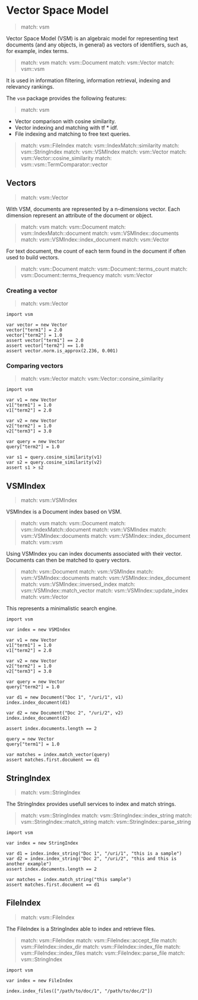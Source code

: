 # Vector Space Model

> match: vsm

Vector Space Model (VSM) is an algebraic model for representing text documents
(and any objects, in general) as vectors of identifiers, such as, for example,
index terms.

> match: vsm
> match: vsm::Document
> match: vsm::Vector
> match: vsm::vsm

It is used in information filtering, information retrieval, indexing and
relevancy rankings.

The `vsm` package provides the following features:

> match: vsm

* Vector comparison with cosine similarity.
* Vector indexing and matching with tf * idf.
* File indexing and matching to free text queries.

> match: vsm::FileIndex
> match: vsm::IndexMatch::similarity
> match: vsm::StringIndex
> match: vsm::VSMIndex
> match: vsm::Vector
> match: vsm::Vector::cosine_similarity
> match: vsm::vsm::TermComparator::vector

## Vectors

> match: vsm::Vector

With VSM, documents are represented by a n-dimensions vector.
Each dimension represent an attribute of the document or object.

> match: vsm
> match: vsm::Document
> match: vsm::IndexMatch::document
> match: vsm::VSMIndex::documents
> match: vsm::VSMIndex::index_document
> match: vsm::Vector

For text document, the count of each term found in the document if often used to
build vectors.

> match: vsm::Document
> match: vsm::Document::terms_count
> match: vsm::Document::terms_frequency
> match: vsm::Vector

### Creating a vector

> match: vsm::Vector

~~~
import vsm

var vector = new Vector
vector["term1"] = 2.0
vector["term2"] = 1.0
assert vector["term1"] == 2.0
assert vector["term2"] == 1.0
assert vector.norm.is_approx(2.236, 0.001)
~~~

### Comparing vectors

> match: vsm::Vector
> match: vsm::Vector::consine_similarity

~~~
import vsm

var v1 = new Vector
v1["term1"] = 1.0
v1["term2"] = 2.0

var v2 = new Vector
v2["term2"] = 1.0
v2["term3"] = 3.0

var query = new Vector
query["term2"] = 1.0

var s1 = query.cosine_similarity(v1)
var s2 = query.cosine_similarity(v2)
assert s1 > s2
~~~

## VSMIndex

> match: vsm::VSMIndex

VSMIndex is a Document index based on VSM.

> match: vsm
> match: vsm::Document
> match: vsm::IndexMatch::document
> match: vsm::VSMIndex
> match: vsm::VSMIndex::documents
> match: vsm::VSMIndex::index_document
> match: vsm::vsm

Using VSMIndex you can index documents associated with their vector.
Documents can then be matched to query vectors.

> match: vsm::Document
> match: vsm::VSMIndex
> match: vsm::VSMIndex::documents
> match: vsm::VSMIndex::index_document
> match: vsm::VSMIndex::inversed_index
> match: vsm::VSMIndex::match_vector
> match: vsm::VSMIndex::update_index
> match: vsm::Vector

This represents a minimalistic search engine.

~~~
import vsm

var index = new VSMIndex

var v1 = new Vector
v1["term1"] = 1.0
v1["term2"] = 2.0

var v2 = new Vector
v2["term2"] = 1.0
v2["term3"] = 3.0

var query = new Vector
query["term2"] = 1.0

var d1 = new Document("Doc 1", "/uri/1", v1)
index.index_document(d1)

var d2 = new Document("Doc 2", "/uri/2", v2)
index.index_document(d2)

assert index.documents.length == 2

query = new Vector
query["term1"] = 1.0

var matches = index.match_vector(query)
assert matches.first.document == d1
~~~

## StringIndex

> match: vsm::StringIndex

The StringIndex provides usefull services to index and match strings.

> match: vsm::StringIndex
> match: vsm::StringIndex::index_string
> match: vsm::StringIndex::match_string
> match: vsm::StringIndex::parse_string

~~~
import vsm

var index = new StringIndex

var d1 = index.index_string("Doc 1", "/uri/1", "this is a sample")
var d2 = index.index_string("Doc 2", "/uri/2", "this and this is another example")
assert index.documents.length == 2

var matches = index.match_string("this sample")
assert matches.first.document == d1
~~~

## FileIndex

> match: vsm::FileIndex

The FileIndex is a StringIndex able to index and retrieve files.

> match: vsm::FileIndex
> match: vsm::FileIndex::accept_file
> match: vsm::FileIndex::index_dir
> match: vsm::FileIndex::index_file
> match: vsm::FileIndex::index_files
> match: vsm::FileIndex::parse_file
> match: vsm::StringIndex

~~~nit
import vsm

var index = new FileIndex

index.index_files(["/path/to/doc/1", "/path/to/doc/2"])
~~~

